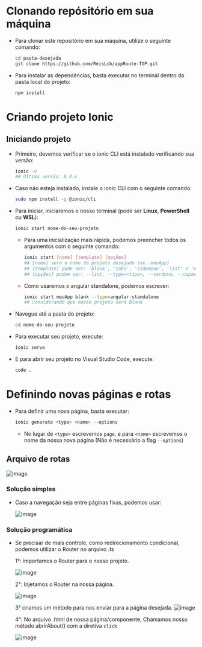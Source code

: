 # Clonando repósitório em sua máquina
- Para clonar este repositório em sua máquina, utilize o seguinte comando:
   ```bash
   cd pasta-desejada 
   git clone https://github.com/ReisLcb/appRoute-TOP.git

- Para instalar as dependências, basta executar no terminal dentro da pasta local do projeto:
  ```bash
  npm install

# Criando projeto Ionic
## Iniciando projeto
- Primeiro, devemos verificar se o ionic CLI está instalado verificando sua versão:
    ```bash
    ionic -v 
    ## Ultima versão: 8.4.x
- Caso não esteja instalado, instale o ionic CLI com o seguinte comando:
    ```bash
    sudo npm install -g @ionic/cli

- Para iniciar, iniciaremos o nosso terminal (pode ser **Linux**, **PowerShell** ou **WSL**):
    ```bash
    ionic start nome-do-seu-projeto
    ```
    
   - Para uma inicialização mais rápida, podemos preencher todos os argumentos com o seguinte comando:
        ```bash
        ionic start [nome] [template] [opções]
        ## [nome] será o nome do projeto desejado (ex. meuApp)
        ## [template] pode ser: 'blank', 'tabs', 'sidemenu', 'list' e 'my-first-app' (depende do framework)
        ## [opções] podem ser: --list, --type=<tipo>, --cordova, --capacitor e --id=<id>
        ```
     
   - Como usaremos o angular standalone, podemos escrever:
       ```bash
       ionic start meuApp blank --type=angular-standalone
       ## Considerando que nosso projeto será Blank
       ```
    
- Navegue até a pasta do projeto:
    ```bash
    cd nome-do-seu-projeto
- Para executar seu projeto, execute:
    ```bash
    ionic serve
- E para abrir seu projeto no Visual Studio Code, execute:
    ```bash
    code .
# Definindo novas páginas e rotas
- Para definir uma nova página, basta executar:
    ```bash
    ionic generate <type> <name> --options
    ```

    - No lugar de ```<type>``` escrevemos ```page```, e para ```<name>``` escrevemos o nome da nossa nova página (Não é necessário a flag ```--options```)
## Arquivo de rotas
![image](https://github.com/user-attachments/assets/8fff08db-8500-45d5-9746-1ade71e08b02)

### Solução simples
- Caso a navegação seja entre páginas fixas, podemos usar:
  
  ![image](https://github.com/user-attachments/assets/c82b3523-60de-411a-8ffb-990b5fef3ba7)

### Solução programática
- Se precisar de mais controle, como redirecionamento condicional, podemos utilizar o Router no arquivo .ts
  
  1°: importamos o Router para o nosso projeto.
  
  ![image](https://github.com/user-attachments/assets/c57e8e06-7024-44d1-b629-f0feafcc2506)

  2°: Injetamos o Router na nossa página.
  
  ![image](https://github.com/user-attachments/assets/eb8b17f2-24ed-4c84-8f44-5358ee68d560)

  3° criamos um método para nos enviar para a página desejada.
  ![image](https://github.com/user-attachments/assets/58e92c59-bb1d-414c-a009-d2fc0716983f)

  4°: No arquivo .html de nossa página/componente, Chamamos nosso método abrirAbout() com a diretiva ```click```

  ![image](https://github.com/user-attachments/assets/fd4b7ed4-e315-4046-af8c-9042d25f6d0f)
